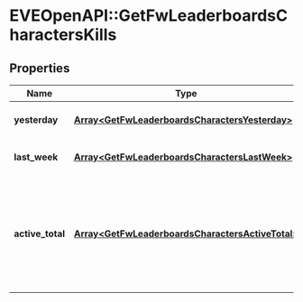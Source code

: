 # EVEOpenAPI::GetFwLeaderboardsCharactersKills

## Properties
Name | Type | Description | Notes
------------ | ------------- | ------------- | -------------
**yesterday** | [**Array&lt;GetFwLeaderboardsCharactersYesterday&gt;**](GetFwLeaderboardsCharactersYesterday.md) | Top 100 ranking of pilots by kills in the past day | 
**last_week** | [**Array&lt;GetFwLeaderboardsCharactersLastWeek&gt;**](GetFwLeaderboardsCharactersLastWeek.md) | Top 100 ranking of pilots by kills in the past week | 
**active_total** | [**Array&lt;GetFwLeaderboardsCharactersActiveTotal&gt;**](GetFwLeaderboardsCharactersActiveTotal.md) | Top 100 ranking of pilots active in faction warfare by total kills. A pilot is considered \&quot;active\&quot; if they have participated in faction warfare in the past 14 days. | 


